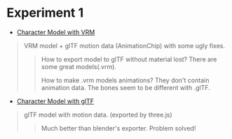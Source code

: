 # Experiment 1
* [Character Model with VRM](character_model_with_vrm.html)
> VRM model + glTF motion data (AnimationChip) with some ugly fixes. 
>> How to export model to glTF without material lost? There are some great models(.vrm).
>> 
>> How to make .vrm models animations? They don't contain animation data. The bones seem to be different with .glTF.

* [Character Model with glTF](character_model_with_gltf.html)
> glTF model with motion data. (exported by three.js)
>> Much better than blender's exporter. Problem solved!